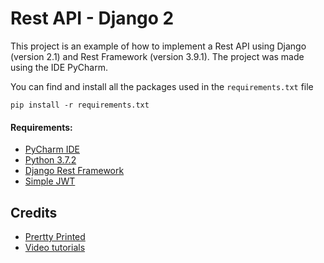 # Rest API - Django 2


This project is an example of how to implement a Rest API using Django (version 2.1) and Rest Framework (version 3.9.1). The project was made using the IDE PyCharm.

You can find and install all the packages used in the `requirements.txt` file

```
pip install -r requirements.txt
```

#### Requirements:

- [PyCharm IDE](https://www.jetbrains.com/pycharm/download/#section=mac)
- [Python 3.7.2](https://www.python.org/)
- [Django Rest Framework](https://www.django-rest-framework.org/)
- [Simple JWT](https://github.com/davesque/django-rest-framework-simplejwt)


Credits
-------
- [Prertty Printed](https://prettyprinted.com)
- [Video tutorials](https://www.youtube.com/playlist?list=PLXmMXHVSvS-DQfOsQdXkzEZyD0Vei7PKf)

